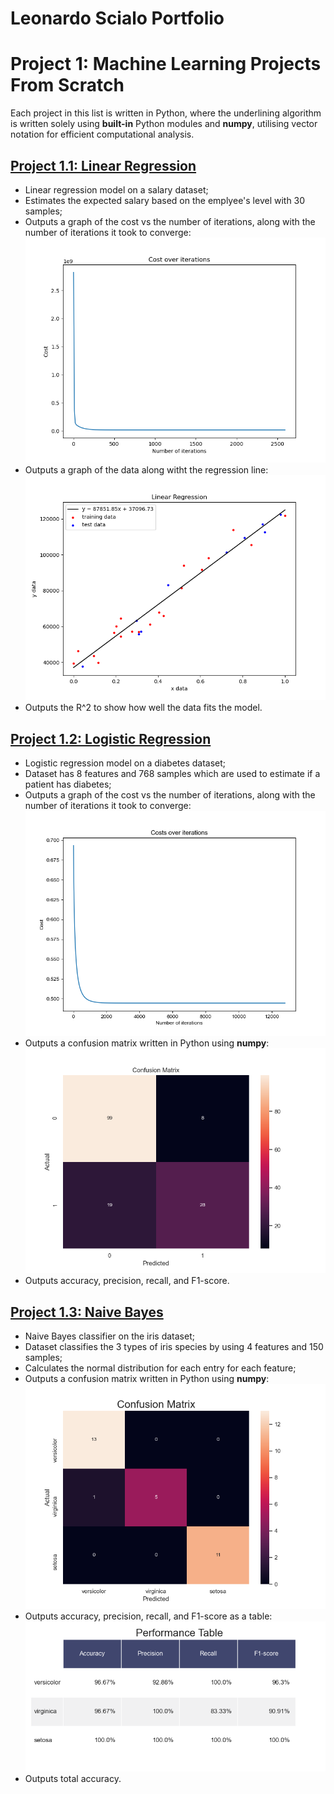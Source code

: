 # Leonardo Scialo Portfolio

# Project 1: Machine Learning Projects From Scratch
Each project in this list is written in Python, where the underlining algorithm is written solely using **built-in** Python modules and **numpy**, utilising vector notation for efficient computational analysis.

## [Project 1.1: Linear Regression](https://github.com/LeonardoScialo/Linear_Regression)
* Linear regression model on a salary dataset;
* Estimates the expected salary based on the emplyee's level with 30 samples;
* Outputs a graph of the cost vs the number of iterations, along with the number of iterations it took to converge:
![](/images/LinearRegressionCost.png)
* Outputs a graph of the data along witht the regression line:
![](/images/LinearRegressionModel.png)
* Outputs the R^2 to show how well the data fits the model.


## [Project 1.2: Logistic Regression](https://github.com/LeonardoScialo/Logistic_Regression)
* Logistic regression model on a diabetes dataset;
* Dataset has 8 features and 768 samples which are used to estimate if a patient has diabetes;
* Outputs a graph of the cost vs the number of iterations, along with the number of iterations it took to converge:
![](/images/LogisticRegressionCost.png)
* Outputs a confusion matrix written in Python using **numpy**:
![](/images/LogisticRegressionConfusionMatrix.png)
* Outputs accuracy, precision, recall, and F1-score.

## [Project 1.3: Naive Bayes](https://github.com/LeonardoScialo/Naive_Bayes)
* Naive Bayes classifier on the iris dataset;
* Dataset classifies the 3 types of iris species by using 4 features and 150 samples;
* Calculates the normal distribution for each entry for each feature;
* Outputs a confusion matrix written in Python using **numpy**:
![](/images/NaiveBayesConfusionMatrix.png)
* Outputs accuracy, precision, recall, and F1-score as a table:
![](/images/NaiveBayesPerformanceTable.png)
* Outputs total accuracy.

